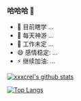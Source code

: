 ### 哈哈哈 👋

- 🔭 目前瞎学 ...
- 🌱 每天神游 ...
- 🤔 工作未定 ...
- 😄 感情稳定: ...
- ⚡ 继续加油: ...

[![xxxcrel's github stats](https://github-readme-stats.vercel.app/api?username=xxxcrel&show_icons=true)](https://github.com/anuraghazra/github-readme-stats)

[![Top Langs](https://github-readme-stats.vercel.app/api/top-langs/?username=xxxcrel)](https://github.com/anuraghazra/github-readme-stats)
